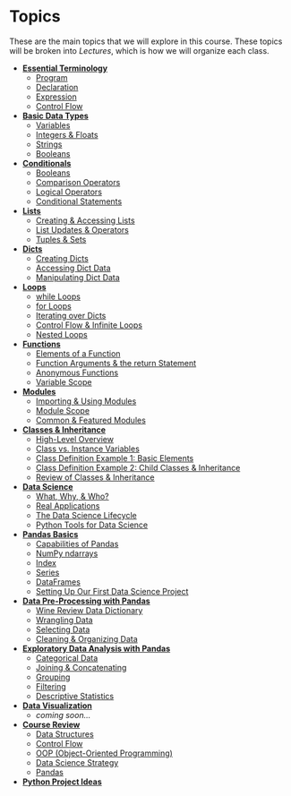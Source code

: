 <!---
{"next":"Topics/essential_terminology.md","title":"Topics"}
-->

# Topics

These are the main topics that we will explore in this course. These topics will be broken into *Lectures*, which is how we will organize each class.

* **[Essential Terminology](essential_terminology.md)**
    * [Program](essential_terminology.md#define-program)
    * [Declaration](essential_terminology.md#declarations)
    * [Expression](essential_terminology.md#expressions)
    * [Control Flow](essential_terminology.md#statements--control-flow)
* **[Basic Data Types](basic_data_types.md)**
    * [Variables](basic_data_types.md#variables)
    * [Integers & Floats](basic_data_types.md#integers)
    * [Strings](basic_data_types.md#strings)
    * [Booleans](basic_data_types.md#booleans)
* **[Conditionals](conditionals.md)**
    * [Booleans](conditionals.md#booleans)
    * [Comparison Operators](conditionals.md#greater-than--greater-than-or-equal-to)
    * [Logical Operators](conditionals.md#logical-operators)
    * [Conditional Statements](conditionals.md#conditional-statements)
* **[Lists](lists.md)**
    * [Creating & Accessing Lists](lists.md#creating-lists)
    * [List Updates & Operators](lists.md#built-in-operations-for-manipulating-lists)
    * [Tuples & Sets](lists.md#tuples)
* **[Dicts](dicts.md)**
    * [Creating Dicts](dicts.md#creating-dicts)
    * [Accessing Dict Data](dicts.md#accessing-dict-data)
    * [Manipulating Dict Data](dicts.md#built-in-operators-for-manipulating-dicts)
* **[Loops](loops.md)**
    * [while Loops](loops.md#the-while-loop)
    * [for Loops](loops.md#the-for-loop)
    * [Iterating over Dicts](loops.md#iterating-over-dicts)
    * [Control Flow & Infinite Loops](loops.md#control-flow--infinite-loops)
    * [Nested Loops](loops.md#nested-loops)
* **[Functions](functions.md)**
    * [Elements of a Function](functions.md#elements-of-a-function)
    * [Function Arguments & the return Statement](functions.md#inputoutput-function-arguments--the-return-statement)
    * [Anonymous Functions](functions.md#anonymous-functions)
    * [Variable Scope](functions.md#variable-scope)
* **[Modules](modules.md)**
    * [Importing & Using Modules](modules.md#importing--using-modules)
    * [Module Scope](modules.md#module-scope)
    * [Common & Featured Modules](modules.md#common--featured-modules)
* **[Classes & Inheritance](classes.md)**
    * [High-Level Overview](classes.md#high-level-overview)
    * [Class vs. Instance Variables](classes.md#class-vs-instance-variables)
    * [Class Definition Example 1: Basic Elements](classes.md#class-definition-example-1---basic-elements-in-context)
    * [Class Definition Example 2: Child Classes & Inheritance](classes.md#class-definition-example-2---child-classes--inheritance)
    * [Review of Classes & Inheritance](classes.md#review-of-classes--inheritance)
* **[Data Science](data_science.md)**
    * [What, Why, & Who?](data_science.md#the-what-why--who-of-data-science)
    * [Real Applications](data_science.md#real-data-science-applications)
    * [The Data Science Lifecycle](data_science.md#the-data-science-lifecycle)
    * [Python Tools for Data Science](data_science.md#python-tools-for-data-science)
* **[Pandas Basics](intro_pandas.md)**
    * [Capabilities of Pandas](intro_pandas.md#capabilities-of-pandas)
    * [NumPy ndarrays](intro_pandas.md#numpy-ndarrays-objects)
    * [Index](intro_pandas.md#basic-pandas-objects-index)
    * [Series](intro_pandas.md#basic-pandas-objects-series)
    * [DataFrames](intro_pandas.md#basic-pandas-objects-dataframes)
    * [Setting Up Our First Data Science Project](intro_pandas.md#setting-up-our-first-data-science-project)
* **[Data Pre-Processing with Pandas](preprocessing.md)**
    * [Wine Review Data Dictionary](preprocessing.md#wine-review-data-dictionary)
    * [Wrangling Data](preprocessing.md#wrangling-data)
    * [Selecting Data](preprocessing.md#selecting-data)
    * [Cleaning & Organizing Data](preprocessing.md#cleaning--organizing-data)
* **[Exploratory Data Analysis with Pandas](eda.md)**
    * [Categorical Data](eda.md#categorical-data)
    * [Joining & Concatenating](eda.md#joining--concatenating)
    * [Grouping](eda.md#grouping)
    * [Filtering](eda.md#filtering)
    * [Descriptive Statistics](eda.md#descriptive-statistics)
* **[Data Visualization](data_viz.md)** 
    * *coming soon...*
* **[Course Review](course_review.md)**
    * [Data Structures](course_review.md#data-structures)
    * [Control Flow](course_review.md#control-flow)
    * [OOP (Object-Oriented Programming)](course_review.md#oop-object-oriented-programming)
    * [Data Science Strategy](course_review.md#data-science-strategy)
    * [Pandas](course_review.md#pandas)
* **[Python Project Ideas](project_ideas.md)**